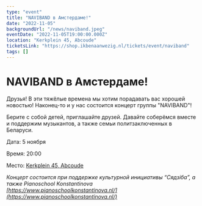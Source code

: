 ```yaml
---
type: "event"
title: "NAVIBAND в Амстердаме!"
date: "2022-11-05"
backgroundUrl: "/news/naviband.jpeg"
eventDate: "2022-11-05T19:00:00.000Z"
location: "Kerkplein 45, Abcoude"
ticketsLink: "https://shop.ikbenaanwezig.nl/tickets/event/naviband"
tags: []
---
```


# NAVIBAND в Амстердаме!

Друзья! В эти тяжёлые времена мы хотим порадавать вас хорошей новостью! Наконец-то и у нас состоится концерт группы "NAVIBAND"!

Берите с собой детей, приглашайте друзей. Давайте соберёмся вместе и поддержим музыкантов, а также семьи политзаключенных в Беларуси. 

Дата: 5 ноября

Время: 20:00

Место: [Kerkplein 45, Abcoude](https://goo.gl/maps/XY1dMkYuyXv5ecGd7)

_Концерт состоится при поддержке культурной инициативы “Сядзіба”, а также Pianoschool Konstantinova [https://www.pianoschoolkonstantinova.nl/](https://www.pianoschoolkonstantinova.nl/)_